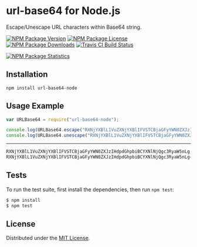 # url-base64 for Node.js

Escape/Unescape URL characters within Base64 string.

[![NPM Package Version][npm-package-version-badge]][npm-package-url]
[![NPM Package License][npm-package-license-badge]][npm-package-license-url]
[![NPM Package Downloads][npm-package-downloads-badge]][npm-package-url]
[![Travis CI Build Status][travis-ci-build-status-badge]][travis-ci-build-status-page-url]

[![NPM Package Statistics][npm-package-statistics-badge]][npm-package-url]

## Installation

`npm install url-base64-node`

## Usage Example

```javascript
var URLBase64 = require("url-base64-node");

console.log(URLBase64.escape("RXNjYXBlL1VuZXNjYXBlIFVSTCBjaGFyYWN0ZXJzIHdpdGhpbiBCYXNlNjQgc3RyaW5nLg=="));
console.log(URLBase64.unescape("RXNjYXBlL1VuZXNjYXBlIFVSTCBjaGFyYWN0ZXJzIHdpdGhpbiBCYXNlNjQgc3RyaW5nLg"));
```

***

```javascript
RXNjYXBlL1VuZXNjYXBlIFVSTCBjaGFyYWN0ZXJzIHdpdGhpbiBCYXNlNjQgc3RyaW5nLg
RXNjYXBlL1VuZXNjYXBlIFVSTCBjaGFyYWN0ZXJzIHdpdGhpbiBCYXNlNjQgc3RyaW5nLg==
```

## Tests

To run the test suite, first install the dependencies, then run `npm test`:

```bash
$ npm install
$ npm test
```

## License

Distributed under the [MIT License](LICENSE).

[npm-package-url]: https://npmjs.org/package/url-base64-node

[npm-package-version-badge]: https://img.shields.io/npm/v/url-base64-node.svg

[npm-package-license-badge]: https://img.shields.io/npm/l/url-base64-node.svg
[npm-package-license-url]: http://opensource.org/licenses/MIT

[npm-package-downloads-badge]: https://img.shields.io/npm/dm/url-base64-node.svg

[travis-ci-build-status-badge]: https://img.shields.io/travis/AnatoliyGatt/url-base64-node.svg
[travis-ci-build-status-page-url]: https://travis-ci.org/AnatoliyGatt/url-base64-node

[npm-package-statistics-badge]: https://nodei.co/npm/url-base64-node.png?downloads=true&downloadRank=true&stars=true